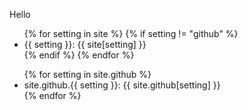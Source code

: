 ---
---
Hello

<ul>
{% for setting in site %}
  {% if setting != "github" %}
    <li>{{ setting }}: {{ site[setting] }}</li>
  {% endif %}
{% endfor %}
</ul>

<ul>
{% for setting in site.github %}
  <li>site.github.{{ setting }}: {{ site.github[setting] }}</li>
{% endfor %}
</ul>
